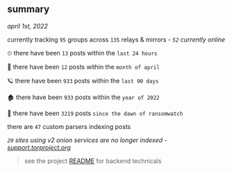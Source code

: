 
## summary
_april 1st, 2022_

currently tracking `95` groups across `135` relays & mirrors - _`52` currently online_

⏲ there have been `13` posts within the `last 24 hours`

🦈 there have been `12` posts within the `month of april`

🪐 there have been `933` posts within the `last 90 days`

🏚 there have been `933` posts within the `year of 2022`

🦕 there have been `3219` posts `since the dawn of ransomwatch`

there are `47` custom parsers indexing posts

_`20` sites using v2 onion services are no longer indexed - [support.torproject.org](https://support.torproject.org/onionservices/v2-deprecation/)_

> see the project [README](https://github.com/thetanz/ransomwatch#ransomwatch--) for backend technicals
